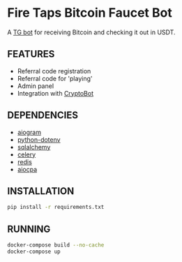 # Fire Taps Bitcoin Faucet Bot

A [TG bot](https://t.me/fire_taps_btc_bot) for receiving Bitcoin and checking it out in USDT.

## FEATURES

* Referral code registration
* Referral code for 'playing'
* Admin panel
* Integration with [CryptoBot](https://t.me/send)

## DEPENDENCIES

* [aiogram](https://github.com/aiogram/aiogram)
* [python-dotenv](https://github.com/encode/python-dotenv)
* [sqlalchemy](https://github.com/sqlalchemy/sqlalchemy)
* [celery](https://github.com/celery/celery)
* [redis](https://github.com/redis/redis-py)
* [aiocpa](https://github.com/vovchic17/aiocpa)

## INSTALLATION

```bash
pip install -r requirements.txt
```

## RUNNING

```bash
docker-compose build --no-cache
docker-compose up
```
